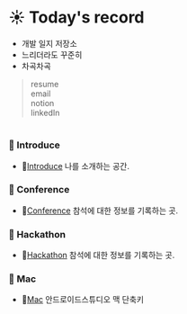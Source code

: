 # :sunny: Today's record
 - 개발 일지 저장소
 - 느리더라도 꾸준히
 - 차곡차곡
    
> resume  
> email  
> notion    
> linkedIn     
               
# 
  ### :pushpin: Introduce 
 - :link:[Introduce](https://github.com/hjiee/Record/tree/master/Introduce) 나를 소개하는 공간.
 
### :pushpin: Conference
 - :link:[Conference](https://github.com/hjiee/Record/tree/master/Conference) 참석에 대한 정보를 기록하는 곳.
 
 ### :pushpin: Hackathon
 - :link:[Hackathon](https://github.com/hjiee/Record/tree/master/Hackathon) 참석에 대한 정보를 기록하는 곳.

 ### :pushpin: Mac
 - :link:[Mac](https://github.com/hjiee/Record/tree/master/Mac) 안드로이드스튜디오 맥 단축키
 
 
  
